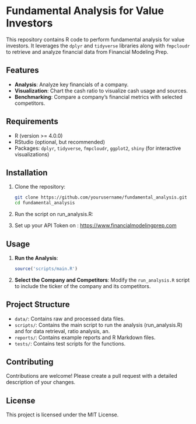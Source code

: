 # Fundamental Analysis for Value Investors

This repository contains R code to perform fundamental analysis for value investors. It leverages the `dplyr` and `tidyverse` libraries along with `fmpcloudr` to retrieve and analyze financial data from Financial Modeling Prep.

## Features

- **Analysis**: Analyze key financials of a company.
- **Visualization**: Chart the cash ratio to visualize cash usage and sources.
- **Benchmarking**: Compare a company’s financial metrics with selected competitors.

## Requirements

- R (version >= 4.0.0)
- RStudio (optional, but recommended)
- Packages: `dplyr`, `tidyverse`, `fmpcloudr`, `ggplot2`, `shiny` (for interactive visualizations)

## Installation

1. Clone the repository:
    ```bash
    git clone https://github.com/yourusername/fundamental_analysis.git
    cd fundamental_analysis
    ```

2. Run the script on run_analysis.R:
    

3. Set up your API Token on : https://www.financialmodelingprep.com

## Usage

1. **Run the Analysis**:
    ```R
    source('scripts/main.R')
    ```

2. **Select the Company and Competitors**:
    Modify the `run_analysis.R` script to include the ticker of the company and its competitors.

## Project Structure

- `data/`: Contains raw and processed data files.
- `scripts/`: Contains the main script to run the analysis (run_analysis.R) and for data retrieval, ratio analysis, an.
- `reports/`: Contains example reports and R Markdown files.
- `tests/`: Contains test scripts for the functions.

## Contributing

Contributions are welcome! Please create a pull request with a detailed description of your changes.

## License

This project is licensed under the MIT License.
